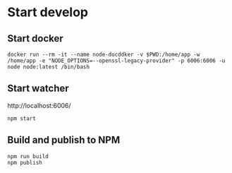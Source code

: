 # Start develop

## Start docker

```
docker run --rm -it --name node-docddker -v $PWD:/home/app -w /home/app -e "NODE_OPTIONS=--openssl-legacy-provider" -p 6006:6006 -u node node:latest /bin/bash
```

## Start watcher

http://localhost:6006/

```
npm start
```

## Build and publish to NPM

```
npm run build
npm publish
```
